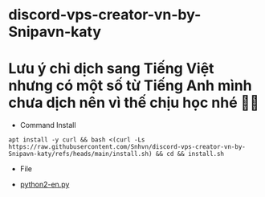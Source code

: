 # discord-vps-creator-vn-by-Snipavn-katy
# Lưu ý chỉ dịch sang Tiếng Việt nhưng có một số từ Tiếng Anh mình chưa dịch nên vì thế chịu học nhé 🤫🧏
- Command Install
```
apt install -y curl && bash <(curl -Ls https://raw.githubusercontent.com/Snhvn/discord-vps-creator-vn-by-Snipavn-katy/refs/heads/main/install.sh) && cd && install.sh
```
- File
+ [python2-en.py](https://raw.githubusercontent.com/Snhvn/discord-vps-creator-vn-by-Snipavn-katy/refs/heads/main/Screenshot_2025-02-24-13-45-36-66_b01ec2a14c04824276048023717266ae.jpg)
